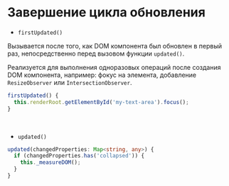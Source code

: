 # Завершение цикла обновления

* `firstUpdated()`

Вызывается после того, как DOM компонента был обновлен в первый раз, непосредственно перед вызовом функции `updated()`.

Реализуется для выполнения одноразовых операций после создания DOM компонента, например: фокус на элемента, добавление `ResizeObserver` или `IntersectionObserver`.

```js
firstUpdated() {
  this.renderRoot.getElementById('my-text-area').focus();
}
```

<br>

* `updated()`

```ts
updated(changedProperties: Map<string, any>) {
  if (changedProperties.has('collapsed')) {
    this._measureDOM();
  }
}
```
